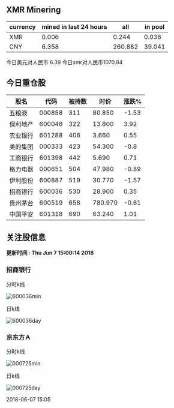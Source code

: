 ## XMR Minering

|currency|mined in last 24 hours|all|in pool|
|---|---|---|---|
|XMR|0.006|0.244|0.036|
|CNY|6.358|260.882|39.041|

今日美元对人民币 6.39	今日xmr对人民币1070.84


## 今日重仓股 

|股名|代码|被持数|时价|涨跌%|
|---|---|---|---|---|
|五粮液|000858|311|80.850|-1.53|
|保利地产|600048|322|13.800|3.92|
|农业银行|601288|406|3.660|0.55|
|美的集团|000333|423|54.300|-0.8|
|工商银行|601398|442|5.690|0.71|
|格力电器|000651|504|47.980|-0.89|
|伊利股份|600887|519|30.770|-1.57|
|招商银行|600036|530|28.900|0.35|
|贵州茅台|600519|658|780.970|-0.61|
|中国平安|601318|690|63.240|1.01|

## 关注股信息
**更新时间 : Thu Jun  7 15:00:14 2018**
### 招商银行 
分时k线

![600036min](http://image.sinajs.cn/newchart/min/n/sh600036.gif)

日k线

![600036day](http://image.sinajs.cn/newchart/daily/n/sh600036.gif)

### 京东方Ａ 
分时k线

![000725min](http://image.sinajs.cn/newchart/min/n/sz000725.gif)

日k线

![000725day](http://image.sinajs.cn/newchart/daily/n/sz000725.gif)

2018-06-07 15:05